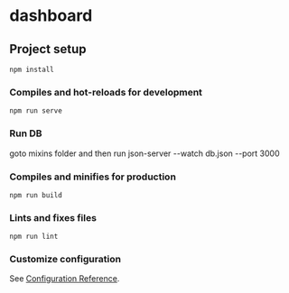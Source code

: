 # dashboard

## Project setup

```
npm install
```

### Compiles and hot-reloads for development

```
npm run serve
```

### Run DB

goto mixins folder and then run
json-server --watch db.json --port 3000

### Compiles and minifies for production

```
npm run build
```

### Lints and fixes files

```
npm run lint
```

### Customize configuration

See [Configuration Reference](https://cli.vuejs.org/config/).
